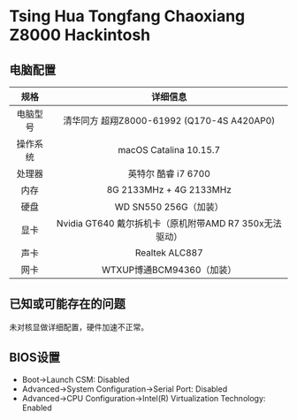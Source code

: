 # Tsing Hua Tongfang Chaoxiang Z8000 Hackintosh
## 电脑配置
|规格|详细信息|
|:-: |:-:|
|电脑型号|清华同方 超翔Z8000-61992 (Q170-4S A420AP0)|
|操作系统|macOS Catalina 10.15.7|
|处理器|英特尔 酷睿 i7 6700|
|内存|8G 2133MHz + 4G 2133MHz|
|硬盘|WD SN550 256G（加装）|
|显卡|Nvidia GT640 戴尔拆机卡（原机附带AMD R7 350x无法驱动）|
|声卡|Realtek ALC887|
|网卡|WTXUP博通BCM94360（加装）|

## 已知或可能存在的问题
未对核显做详细配置，硬件加速不正常。

## BIOS设置

* Boot->Launch CSM: Disabled
* Advanced->System Configuration->Serial Port: Disabled
* Advanced->CPU Configuration->Intel(R) Virtualization Technology: Enabled


